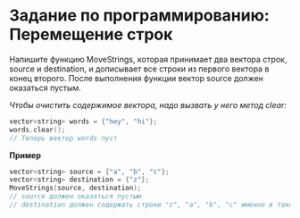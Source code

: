 # Задание по программированию: Перемещение строк

Напишите функцию MoveStrings, которая принимает два вектора строк, source и destination, и дописывает все строки из первого вектора в конец второго. После выполнения функции вектор source должен оказаться пустым.

_Чтобы очистить содержимое вектора, надо вызвать у него метод clear:_

```C++
vector<string> words = {"hey", "hi"};
words.clear();
// Теперь вектор words пуст
```

**Пример**

```C++
vector<string> source = {"a", "b", "c"};
vector<string> destination = {"z"};
MoveStrings(source, destination);
// source должен оказаться пустым
// destination должен содержать строки "z", "a", "b", "c" именно в таком порядке
```
